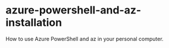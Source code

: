 # azure-powershell-and-az-installation
How to use Azure PowerShell and az in your personal computer.
